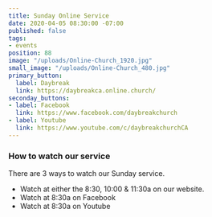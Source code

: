 ```yaml
---
title: Sunday Online Service
date: 2020-04-05 08:30:00 -07:00
published: false
tags:
- events
position: 88
image: "/uploads/Online-Church_1920.jpg"
small_image: "/uploads/Online-Church_480.jpg"
primary_button:
  label: Daybreak
  link: https://daybreakca.online.church/
seconday_buttons:
- label: Facebook
  link: https://www.facebook.com/daybreakchurch
- label: Youtube
  link: https://www.youtube.com/c/daybreakchurchCA
---
```


### How to watch our service

There are 3 ways to watch our Sunday service.
* Watch at either the 8:30, 10:00 & 11:30a on our website.
* Watch at 8:30a on Facebook
* Watch at 8:30a on Youtube